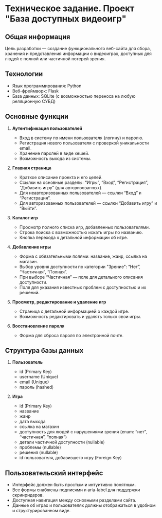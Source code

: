 # Техническое задание. Проект "База доступных видеоигр"

## Общая информация
Цель разработки — создание функционального веб-сайта для сбора, хранения и представления информации о видеоиграх, доступных для людей с полной или частичной потерей зрения.

## Технологии
- Язык программирования: Python
- Веб-фреймворк: Flask
- База данных: SQLite (с возможностью переноса на любую реляционную СУБД)

## Основные функции

1. **Аутентификация пользователей**
   - Вход в систему по имени пользователя (логину) и паролю.
   - Регистрация нового пользователя с проверкой уникальности email.
   - Хранение паролей в виде хешей.
   - Возможность выхода из системы.

2. **Главная страница**
   - Краткое описание проекта и его целей.
   - Ссылки на основные разделы: “Игры”, “Вход”, “Регистрация”, “Добавить игру” (для авторизованных).
   - Для неавторизованных пользователей — ссылки “Вход” и “Регистрация”.
   - Для авторизованных пользователей — ссылки “Добавить игру” и “Выйти”.

3. **Каталог игр**
   - Просмотр полного списка игр, добавленных пользователями.
   - Строка поиска с возможностью искать игры по названию.
   - Кнопка перехода к детальной информации об игре.

4. **Добавление игры**
   - Форма с обязательными полями: название, жанр, ссылка на магазин.
   - Выбор уровня доступности по категории "Зрение": “Нет”, “Частичная”, “Полная”.
   - При выборе “Частичная” — поле для детального описания доступности.
   - Поля для указания известных проблем с доступностью и их решений.

5. **Просмотр, редактирование и удаление игр**
   - Страница с детальной информацией о каждой игре.
   - Возможность редактировать и удалять только свои игры.

6. **Восстановление пароля**
   - Форма для сброса пароля по электронной почте.

## Структура базы данных

1. **Пользователь**
   - id (Primary Key)
   - username (Unique)
   - email (Unique)
   - пароль (hashed)

2. **Игра**
   - id (Primary Key)
   - название
   - жанр
   - дата выхода
   - ссылка на магазин
   - доступность для людей с нарушениями зрения (enum: “нет”, “частичная”, “полная”)
   - детали частичной доступности (nullable)
   - проблемы (nullable)
   - решения (nullable)
   - id пользователя, добавившего игру (Foreign Key)

## Пользовательский интерфейс
- Интерфейс должен быть простым и интуитивно понятным.
- Все формы снабжены подписями и aria-label для поддержки скринридеров.
- Доступная навигация между основными разделами сайта.
- Данные об играх и пользователях должны отображаться в удобном и структурированном виде.
